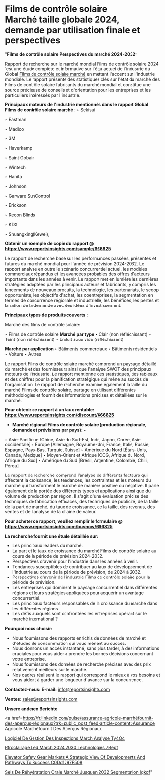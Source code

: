 # Films de contrôle solaire Marché taille globale 2024, demande par utilisation finale et perspectives

"<strong>Films de contrôle solaire Perspectives du marché 2024-2032:</strong>

Rapport de recherche sur le marché mondial Films de contrôle solaire 2024 'est une étude complète et informative sur l'état actuel de l'industrie du Global <a href=https://www.reportsinsights.com/sample/666825>Films de contrôle solaire marché</a> en mettant l'accent sur l'industrie mondiale. Le rapport présente des statistiques clés sur l'état du marché des Films de contrôle solaire fabricants du marché mondial et constitue une source précieuse de conseils et d'orientation pour les entreprises et les particuliers intéressés par l'industrie.

<strong>Principaux moteurs de l'industrie mentionnés dans le rapport Global Films de contrôle solaire marché</strong> :
‣ Sekisui

‣ Eastman

‣ Madico

‣ 3M

‣ Haverkamp

‣ Saint Gobain

‣ Wintech

‣ Hanita

‣ Johnson

‣ Garware SunControl

‣ Erickson

‣ Recon Blinds

‣ KDX

‣ Shuangxing(Kewei),

<strong>Obtenir un exemple de copie du rapport @ <a href=https://www.reportsinsights.com/sample/666825>https://www.reportsinsights.com/sample/666825</a></strong>

Le rapport de recherche basé sur les performances passées, présentes et futures du marché mondial pour l'année de prévision 2024-2032. Le rapport analyse en outre le scénario concurrentiel actuel, les modèles commerciaux répandus et les avancées probables des offres d'acteurs importants dans les années à venir. Le rapport met en lumière les dernières stratégies adoptées par les principaux acteurs et fabricants, y compris les lancements de nouveaux produits, la technologie, les partenariats, le scoop opportuniste, les objectifs d'achat, les coentreprises, la segmentation en termes de concurrence régionale et industrielle, les bénéfices, les pertes et la ration de la demande avec des idées d'investissement.

<strong>Principaux types de produits couverts :</strong>

Marché des films de contrôle solaire:

‣  Films de contrôle solaire <strong> Marché <strong> par type </strong> </strong>
‣ Clair (non réfléchissant)
‣ Teint (non réfléchissant)
‣ Enduit sous vide (réfléchissant)

<strong>Marché par application </strong>
‣ Bâtiments commerciaux
‣ Bâtiments résidentiels
‣ Voiture
‣ Autres

Le rapport Films de contrôle solaire marché comprend un paysage détaillé du marché et des fournisseurs ainsi que l'analyse SWOT des principaux moteurs de l'industrie. Le rapport mentionne des statistiques, des tableaux et des chiffres pour la planification stratégique qui mène au succès de l'organisation. Le rapport de recherche examine également la taille du marché Films de contrôle solaire, partage en utilisant différentes méthodologies et fournit des informations précises et détaillées sur le marché.

<strong>Pour obtenir ce rapport à un taux rentable: <a href=https://www.reportsinsights.com/discount/666825>https://www.reportsinsights.com/discount/666825</a></strong>
<ul>
  <li><strong>Marché régional Films de contrôle solaire (production régionale, demande et prévisions par pays): -</strong></li>
</ul>
‣ Asie-Pacifique [Chine, Asie du Sud-Est, Inde, Japon, Corée, Asie occidentale]
‣ Europe [Allemagne, Royaume-Uni, France, Italie, Russie, Espagne, Pays-Bas, Turquie, Suisse]
‣ Amérique du Nord [États-Unis, Canada, Mexique]
‣ Moyen-Orient et Afrique [CCG, Afrique du Nord, Afrique du Sud]
‣ Amérique du Sud [Brésil, Argentine, Colombie, Chili, Pérou]

Le rapport de recherche comprend l’analyse de différents facteurs qui affectent la croissance, les tendances, les contraintes et les moteurs du marché qui transforment le marché de manière positive ou négative. Il parle également de la portée des différents types et applications ainsi que du volume de production par région. Il s'agit d'une évaluation précise des techniques de fabrication efficaces, des techniques de publicité, de la taille de la part de marché, du taux de croissance, de la taille, des revenus, des ventes et de l'analyse de la chaîne de valeur.

<strong>Pour acheter ce rapport, veuillez remplir le formulaire @   <a href=https://www.reportsinsights.com/buynow/666825>https://www.reportsinsights.com/buynow/666825</a></strong>

<strong>La recherche fournit une étude détaillée sur:</strong>
<ul>
  <li>Les principaux leaders du marché.</li>
  <li>La part et le taux de croissance du marché Films de contrôle solaire au cours de la période de prévision 2024-2032.</li>
  <li>Perspectives d'avenir pour l'industrie dans les années à venir.</li>
  <li>Tendances susceptibles de contribuer au taux de développement de l'industrie au cours de la période de prévision, de 2024 à 2032.</li>
  <li>Perspectives d'avenir de l'industrie Films de contrôle solaire pour la période de prévision.</li>
  <li>Les entreprises qui dominent le paysage concurrentiel dans différentes régions et leurs stratégies appliquées pour acquérir un avantage concurrentiel.</li>
  <li>Les principaux facteurs responsables de la croissance du marché dans les différentes régions.</li>
  <li>Les défis auxquels sont confrontées les entreprises opérant sur le marché international ?</li>
</ul>
<strong>Pourquoi nous choisir:</strong>
<ul>
  <li>Nous fournissons des rapports enrichis de données de marché et d'études de consommation qui vous mènent au succès.</li>
  <li>Nous donnons un accès instantané, sans plus tarder, à des informations cruciales pour vous aider à prendre les bonnes décisions concernant votre entreprise.</li>
  <li>Nous fournissons des données de recherche précises avec des prix relativement meilleurs sur le marché.</li>
  <li>Nos cadres réalisent le rapport qui correspond le mieux à vos besoins et vous aident à garder une longueur d'avance sur la concurrence.</li>
</ul>
<strong>Contactez-nous:
</strong><strong>E-mail:</strong> <a href=mailto:info@reportsinsights.com>info@reportsinsights.com</a>

<strong>Ventes</strong>: <a href=mailto:sales@reportsinsights.com>sales@reportsinsights.com</a>

<strong>Unsere anderen Berichte</strong>

<a href=https://fr.linkedin.com/pulse/assurance-agricole-marchéfournit-des-aperçus-régionaux?trk=public_post_feed-article-content>Assurance Agricole Marchéfournit Des Aperçus Régionaux</a>

<a href=https://www.linkedin.com/pulse/logiciel-de-gestion-des-inspections-march%C3%A9-analyse-ty4qc/>Logiciel De Gestion Des Inspections March Analyse Ty4Qc</a>

<a href=https://www.linkedin.com/pulse/r%C3%A9tro%C3%A9clairage-led-march%C3%A9-2024-2030-technologies-7bepf/>Rtroclairage Led March 2024 2030 Technologies 7Bepf</a>

<a href=https://medium.com/@swatiga40/elevator-safety-gear-markets-a-strategic-view-of-developments-and-pathways-to-success-c0dd1297f508>Elevator Safety Gear Markets A Strategic View Of Developments And Pathways To Success C0Dd1297F508</a>

<a href=https://fr.linkedin.com/pulse/sels-de-réhydratation-orale-marché-jusquen-2032-segmentation-iqkof/>Sels De Réhydratation Orale Marché Jusquen 2032 Segmentation Iqkof</a>"
